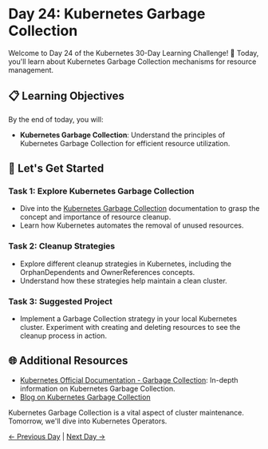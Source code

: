 # Day 24: Kubernetes Garbage Collection


Welcome to Day 24 of the Kubernetes 30-Day Learning Challenge! 🚀 Today, you'll learn about Kubernetes Garbage Collection mechanisms for resource management.

## 📋 Learning Objectives

By the end of today, you will:
- **Kubernetes Garbage Collection**: Understand the principles of Kubernetes Garbage Collection for efficient resource utilization.

## 🚀 Let's Get Started

### Task 1: Explore Kubernetes Garbage Collection
- Dive into the [Kubernetes Garbage Collection](https://kubernetes.io/docs/concepts/workloads/controllers/garbage-collection/) documentation to grasp the concept and importance of resource cleanup.
- Learn how Kubernetes automates the removal of unused resources.

### Task 2: Cleanup Strategies
- Explore different cleanup strategies in Kubernetes, including the OrphanDependents and OwnerReferences concepts.
- Understand how these strategies help maintain a clean cluster.

### Task 3: Suggested Project
- Implement a Garbage Collection strategy in your local Kubernetes cluster. Experiment with creating and deleting resources to see the cleanup process in action.

## 🌐 Additional Resources

- [Kubernetes Official Documentation - Garbage Collection](https://kubernetes.io/docs/concepts/workloads/controllers/garbage-collection/): In-depth information on Kubernetes Garbage Collection.
- [Blog on Kubernetes Garbage Collection](https://medium.com/@bharatnc/kubernetes-garbage-collection-781223f03c17)

Kubernetes Garbage Collection is a vital aspect of cluster maintenance. Tomorrow, we'll dive into Kubernetes Operators.

[← Previous Day](../Day23/README.md) | [Next Day →](../Day25/README.md)
